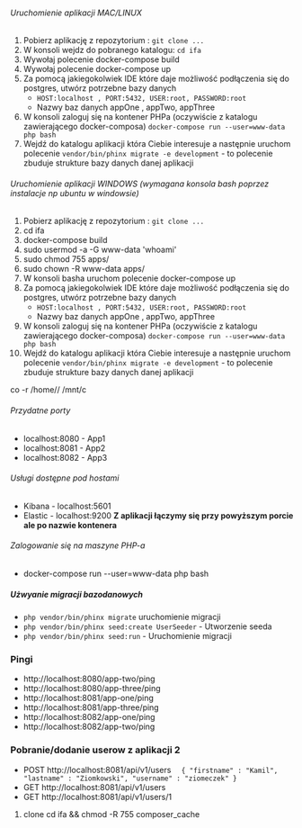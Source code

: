 ###### Uruchomienie aplikacji MAC/LINUX
1. Pobierz aplikację z repozytorium : `git clone ...`
2. W konsoli wejdz do pobranego katalogu: `cd ifa`
3. Wywołaj polecenie docker-compose build 
4. Wywołaj polecenie docker-compose up
3. Za pomocą jakiegokolwiek IDE które daje możliwość podłączenia się do postgres, utwórz potrzebne bazy danych
    * `HOST:localhost , PORT:5432, USER:root, PASSWORD:root`
    * Nazwy baz danych appOne , appTwo, appThree
4. W konsoli zaloguj się na kontener PHPa (oczywiście z katalogu zawierającego docker-composa)
   `docker-compose run --user=www-data php bash`
5. Wejdź do katalogu aplikacji która Ciebie interesuje a następnie uruchom polecenie
   `vendor/bin/phinx migrate -e development` - to polecenie zbuduje strukture bazy danych danej aplikacji
   
###### Uruchomienie aplikacji WINDOWS (wymagana konsola bash poprzez instalacje np ubuntu w windowsie)
1. Pobierz aplikację z repozytorium : `git clone ...`
2. cd ifa
3. docker-compose build
3. sudo usermod -a -G www-data 'whoami'
4. sudo chmod 755 apps/ 
5. sudo chown -R www-data apps/
6. W konsoli basha uruchom polecenie docker-compose up
7. Za pomocą jakiegokolwiek IDE które daje możliwość podłączenia się do postgres, utwórz potrzebne bazy danych
   * `HOST:localhost , PORT:5432, USER:root, PASSWORD:root`
   * Nazwy baz danych appOne , appTwo, appThree
8. W konsoli zaloguj się na kontener PHPa (oczywiście z katalogu zawierającego docker-composa)
   `docker-compose run --user=www-data php bash`
9. Wejdź do katalogu aplikacji która Ciebie interesuje a następnie uruchom polecenie
   `vendor/bin/phinx migrate -e development` - to polecenie zbuduje strukture bazy danych danej aplikacji
   
co -r /home/<user>/<directory> /mnt/c
###### Przydatne porty 

- localhost:8080 - App1
- localhost:8081 - App2
- localhost:8082 - App3

###### Usługi dostępne pod hostami 
- Kibana - localhost:5601
- Elastic - localhost:9200
  **Z aplikacji łączymy się przy powyższym porcie ale po nazwie kontenera**
  
###### Zalogowanie się na maszyne PHP-a
- docker-compose run --user=www-data php bash

##### Użwyanie migracji bazodanowych
- `php vendor/bin/phinx migrate` uruchomienie migracji
- `php vendor/bin/phinx seed:create UserSeeder` - Utworzenie seeda
- `php vendor/bin/phinx seed:run` - Uruchomienie migracji


### Pingi
- http://localhost:8080/app-two/ping
- http://localhost:8080/app-three/ping
- http://localhost:8081/app-one/ping
- http://localhost:8081/app-three/ping
- http://localhost:8082/app-one/ping
- http://localhost:8082/app-two/ping

### Pobranie/dodanie userow z aplikacji 2
- POST http://localhost:8081/api/v1/users
`  {
   "firstname" : "Kamil",
   "lastname" : "Ziomkowski",
   "username" : "ziomeczek"
  }`
- GET http://localhost:8081/api/v1/users
- GET http://localhost:8081/api/v1/users/1


1. clone
cd ifa && chmod -R 755 composer_cache
